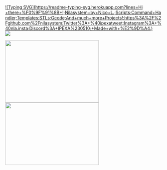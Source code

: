 
[![Typing SVG](https://readme-typing-svg.herokuapp.com?lines=Hi +there+%F0%9F%91%8B+!;Nilasystem+by+Nico+L.;Scripts;Command+Handler;Templates;STLs;Gcode;And+much+more+Projects!;https%3A%2F%2Fgithub.com%2Fnilasystem;Twitter%3A+%40ipexatweet;Instagram%3A+%40nla.insta;Discord%3A+IPEXA%230510;+Made+with+%E2%9D%A4.)](https://git.io/typing-svg)
<br>
<img src="https://discord.c99.nl/widget/theme-2/642807365695176724.png"/>

<a href="https://wakatime.com"><img src="https://wakatime.com/share/@2b8e62dc-47d0-49b9-a826-6584ce027a6b/68cc7086-9268-4714-9ef3-1229d07d7559.png" width="300" height="200" /></a>
<a href="https://wakatime.com"><img src="https://wakatime.com/share/@2b8e62dc-47d0-49b9-a826-6584ce027a6b/f7e44973-b636-4ad0-ad79-7e03146f6a92.png" width="300" height="200" /></a>

